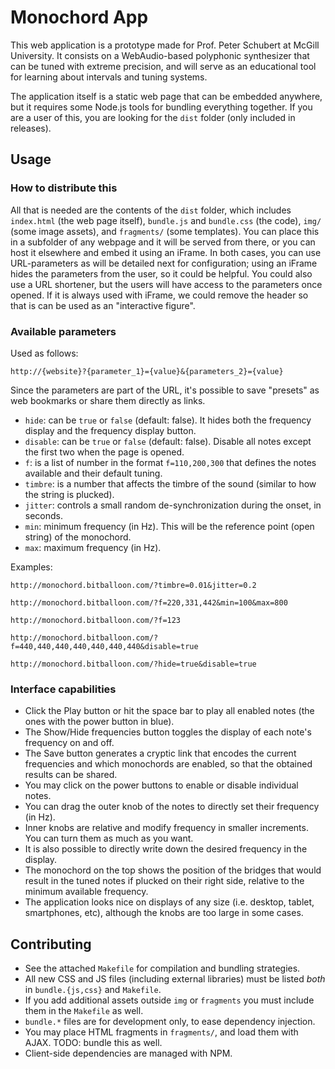 Monochord App
=============

This web application is a prototype made for Prof. Peter Schubert at McGill University. It consists on a WebAudio-based polyphonic synthesizer that can be tuned with extreme precision, and will serve as an educational tool for learning about intervals and tuning systems.

The application itself is a static web page that can be embedded anywhere, but it requires some Node.js tools for bundling everything together. If you are a user of this, you are looking for the `dist` folder (only included in releases).

Usage
-----

### How to distribute this

All that is needed are the contents of the `dist` folder, which includes `index.html` (the web page itself), `bundle.js` and `bundle.css` (the code), `img/` (some image assets), and `fragments/` (some templates). You can place this in a subfolder of any webpage and it will be served from there, or you can host it elsewhere and embed it using an iFrame. In both cases, you can use URL-parameters as will be detailed next for configuration; using an iFrame hides the parameters from the user, so it could be helpful. You could also use a URL shortener, but the users will have access to the parameters once opened. If it is always used with iFrame, we could remove the header so that is can be used as an "interactive figure".

### Available parameters

Used as follows:

`http://{website}?{parameter_1}={value}&{parameters_2}={value}`

Since the parameters are part of the URL, it's possible to save "presets" as web bookmarks or share them directly as links.

* `hide`: can be `true` or `false` (default: false). It hides both the frequency display and the frequency display button.
* `disable`: can be `true` or `false` (default: false). Disable all notes except the first two when the page is opened.
* `f`: is a list of number in the format `f=110,200,300` that defines the notes available and their default tuning.
* `timbre`: is a number that affects the timbre of the sound (similar to how the string is plucked).
* `jitter`: controls a small random de-synchronization during the onset, in seconds.
* `min`: minimum frequency (in Hz). This will be the reference point (open string) of the monochord.
* `max`: maximum frequency (in Hz).

Examples:

`http://monochord.bitballoon.com/?timbre=0.01&jitter=0.2`

`http://monochord.bitballoon.com/?f=220,331,442&min=100&max=800`

`http://monochord.bitballoon.com/?f=123`

`http://monochord.bitballoon.com/?f=440,440,440,440,440,440,440&disable=true`

`http://monochord.bitballoon.com/?hide=true&disable=true`


### Interface capabilities

* Click the Play button or hit the space bar to play all enabled notes (the ones with the power button in blue).
* The Show/Hide frequencies button toggles the display of each note's frequency on and off.
* The Save button generates a cryptic link that encodes the current frequencies and which monochords are enabled, so that the obtained results can be shared.
* You may click on the power buttons to enable or disable individual notes.
* You can drag the outer knob of the notes to directly set their frequency (in Hz).
* Inner knobs are relative and modify frequency in smaller increments. You can turn them as much as you want.
* It is also possible to directly write down the desired frequency in the display.
* The monochord on the top shows the position of the bridges that would result in the tuned notes if plucked on their right side, relative to the minimum available frequency. 
* The application looks nice on displays of any size (i.e. desktop, tablet, smartphones, etc), although the knobs are too large in some cases.

Contributing
------------

* See the attached `Makefile` for compilation and bundling strategies.
* All new CSS and JS files (including external libraries) must be listed _both_ in `bundle.{js,css}` and `Makefile`.
* If you add additional assets outside `img` or `fragments` you must include them in the `Makefile` as well.
* `bundle.*` files are for development only, to ease dependency injection.
* You may place HTML fragments in `fragments/`, and load them with AJAX. TODO: bundle this as well.
* Client-side dependencies are managed with NPM.


